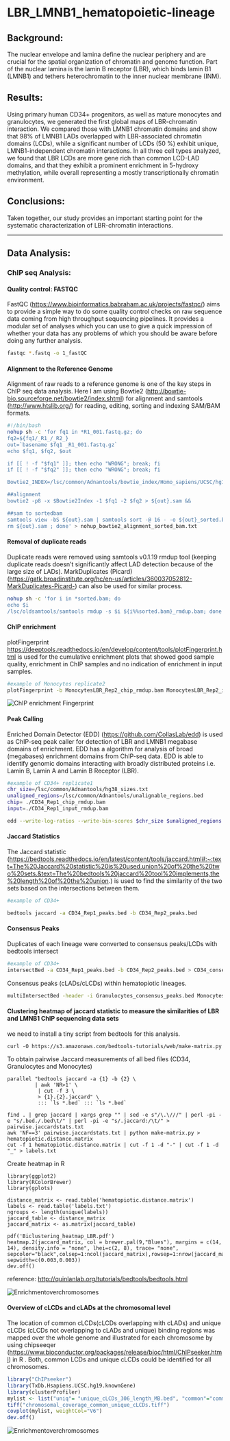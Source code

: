 # LBR_LMNB1_hematopoietic-lineage

## Background: 
The nuclear envelope and lamina define the nuclear periphery and are crucial for the spatial organization of chromatin and genome function. Part of the nuclear lamina is the lamin B receptor (LBR), which binds lamin B1 (LMNB1) and tethers heterochromatin to the inner nuclear membrane (INM).

## Results:
Using primary human CD34+ progenitors, as well as mature monocytes and granulocytes, we generated the first global maps of LBR-chromatin interaction. We compared those with LMNB1 chromatin domains and show that 98% of LMNB1 LADs overlapped with LBR-associated chromatin domains (LCDs), while a significant number of LCDs (50 %) exhibit unique, LMNB1-independent chromatin interactions. In all three cell types analyzed, we found that LBR LCDs are more gene rich than common LCD-LAD domains, and that they exhibit a prominent enrichment in 5-hydroxy methylation, while overall representing a mostly transcriptionally chromatin environment.   

## Conclusions:
Taken together, our study provides an important starting point for the systematic characterization of LBR-chromatin interactions.

----------------------------------

## Data Analysis:

### ChIP seq Analysis:

#### Quality control: FASTQC

FastQC (https://www.bioinformatics.babraham.ac.uk/projects/fastqc/) aims to provide a simple way to do some quality control checks on raw sequence data coming from high throughput sequencing pipelines. It provides a modular set of analyses which you can use to give a quick impression of whether your data has any problems of which you should be aware before doing any further analysis.

```bash
fastqc *.fastq -o 1_fastQC
```

#### Alignment to the Reference Genome
Alignment of raw reads to a reference genome is one of the key steps in ChIP seq data analysis. Here I am using Bowtie2 (http://bowtie-bio.sourceforge.net/bowtie2/index.shtml) for alignment and samtools (http://www.htslib.org/) for reading, editing, sorting and indexing SAM/BAM formats. 

```bash
#!/bin/bash
nohup sh -c 'for fq1 in *R1_001.fastq.gz; do
fq2=${fq1/_R1_/_R2_}
out=`basename $fq1 _R1_001.fastq.gz`
echo $fq1, $fq2, $out

if [[ ! -f "$fq1" ]]; then echo "WRONG"; break; fi
if [[ ! -f "$fq2" ]]; then echo "WRONG"; break; fi

Bowtie2_INDEX=/lsc/common/Adnantools/bowtie_index/Homo_sapiens/UCSC/hg19/Sequence/Bowtie2Index/genome

##alignment
bowtie2 -p8 -x $Bowtie2Index -1 $fq1 -2 $fq2 > ${out}.sam &&

##sam to sortedbam
samtools view -bS ${out}.sam | samtools sort -@ 16 - -o ${out}_sorted.bam 
rm ${out}.sam ; done' > nohup_bowtie2_alignment_sorted_bam.txt
```

#### Removal of duplicate reads

Duplicate reads were removed using samtools v0.1.19 rmdup tool (keeping duplicate reads doesn’t significantly affect LAD detection because of the large size of LADs). MarkDuplicates (Picard) (https://gatk.broadinstitute.org/hc/en-us/articles/360037052812-MarkDuplicates-Picard-) can also be used for similar process.
```bash
nohup sh -c 'for i in *sorted.bam; do
echo $i
/lsc/oldsamtools/samtools rmdup -s $i ${i%%sorted.bam}_rmdup.bam; done' > nohup_BAM_to_rmdupBAM.txt 
```

#### ChIP enrichment

plotFingerprint https://deeptools.readthedocs.io/en/develop/content/tools/plotFingerprint.html is used for the cumulative enrichment plots that showed good sample quality, enrichment in ChIP samples and no indication of enrichment in input samples.

```bash
#example of Monocytes replicate2
plotFingerprint -b MonocytesLBR_Rep2_chip_rmdup.bam MonocytesLBR_Rep2_input_rmdup.bam-plot MonocytesLBR_rep2_ChIP_enrichment_fingerprint.png
```

![ChIP enrichment Fingerprint](https://github.com/Adnanhashim/LBR_LMNB1_hematopoietic-lineage/blob/master/bamfingerprint.png)

#### Peak Calling

Enriched Domain Detector (EDD) (https://github.com/CollasLab/edd) is used as ChIP-seq peak caller for detection of LBR and LMNB1 megabase domains of enrichment. EDD has a algorithm for analysis of broad (megabases) enrichment domains from ChIP-seq data. EDD is able to identify genomic domains interacting with broadly distributed proteins i.e. Lamin B, Lamin A and Lamin B Receptor (LBR).

```bash
#example of CD34+ replicate1
chr_size=/lsc/common/Adnantools/hg38_sizes.txt
unaligned_regions=/lsc/common/Adnantools/unalignable_regions.bed 
chip= ./CD34_Rep1_chip_rmdup.bam
input=./CD34_Rep1_input_rmdup.bam

edd --write-log-ratios --write-bin-scores $chr_size $unaligned_regions $chip $input outputDir
```

#### Jaccard Statistics

The Jaccard statistic (https://bedtools.readthedocs.io/en/latest/content/tools/jaccard.html#:~:text=The%20Jaccard%20statistic%20is%20used,union%20of%20the%20two%20sets.&text=The%20bedtools%20jaccard%20tool%20implements,the%20length%20of%20the%20union.) is used to find the similarity of the two sets based on the intersections between them.

```bash
#example of CD34+ 

bedtools jaccard -a CD34_Rep1_peaks.bed -b CD34_Rep2_peaks.bed 
```

#### Consensus Peaks

Duplicates of each lineage were converted to consensus peaks/LCDs with bedtools intersect 

```bash
#example of CD34+ 
intersectBed -a CD34_Rep1_peaks.bed -b CD34_Rep2_peaks.bed > CD34_consensus_peaks.bed
```

Consensus peaks (cLADs/cLCDs) within hematopiotic lineages.

```bash
multiIntersectBed -header -i Granulocytes_consensus_peaks.bed Monocytes_consensus_peaks.bed CD34_consensus_peaks.bed -names Granulocytes Monocytes CD34 -empty -g /lsc/common/adnantools/hg19_sizes.txt  > multiintersect_consenus_all_with_empty.bed
```

#### Clustering heatmap of jaccard statistic to measure the similarities of LBR and LMNB1 ChIP sequencing data sets

we need to install a tiny script from bedtools for this analysis.
```
curl -O https://s3.amazonaws.com/bedtools-tutorials/web/make-matrix.py
```
To obtain pairwise Jaccard measurements of all bed files (CD34, Granulocytes and Monocytes)

```
parallel "bedtools jaccard -a {1} -b {2} \
         | awk 'NR>1' \
          | cut -f 3 \
          > {1}.{2}.jaccard" \
          ::: `ls *.bed` ::: `ls *.bed`
          
find . | grep jaccard | xargs grep "" | sed -e s"/\.\///" | perl -pi -e "s/.bed./.bed\t/" | perl -pi -e "s/.jaccard:/\t/" > pairwise.jaccardstats.txt
awk 'NF==3' pairwise.jaccardstats.txt | python make-matrix.py > hematopiotic.distance.matrix
cut -f 1 hematopiotic.distance.matrix | cut -f 1 -d "-" | cut -f 1 -d "_" > labels.txt

```

Create heatmap in R
```
library(ggplot2)
library(RColorBrewer)
library(gplots)

distance_matrix <- read.table('hematopiotic.distance.matrix')
labels <- read.table('labels.txt')
ngroups <- length(unique(labels))
jaccard_table <- distance_matrix
jaccard_matrix <- as.matrix(jaccard_table)

pdf('Biclustering_heatmap_LBR.pdf')
heatmap.2(jaccard_matrix, col = brewer.pal(9,"Blues"), margins = c(14, 14), density.info = "none", lhei=c(2, 8), trace= "none", sepcolor="black",colsep=1:ncol(jaccard_matrix),rowsep=1:nrow(jaccard_matrix), sepwidth=c(0.003,0.003))
dev.off()
```
reference: http://quinlanlab.org/tutorials/bedtools/bedtools.html

![Enrichmentoverchromosomes](https://github.com/Adnanhashim/LBR_LMNB1_hematopoietic-lineage/blob/master/Biclustering_heatmap_LBR.png)


#### Overview of cLCDs and cLADs at the chromosomal level

The location of common cLCDs(cLCDs overlapping with cLADs) and unique cLCDs (cLCDs not overlapping to cLADs and unique) binding regions was mapped over the whole genome and illustrated for each chromosome by using chipseeqer (https://www.bioconductor.org/packages/release/bioc/html/ChIPseeker.html) in R . Both, common LCDs and unique cLCDs could be identified for all chromosomes. 

```R
library("ChIPseeker")
library(TxDb.Hsapiens.UCSC.hg19.knownGene)
library(clusterProfiler)
mylist <- list("uniq"= "unique_cLCDs_306_length_MB.bed", "common"="common_cLCDs_cLADs_311_length_MB.bed")
tiff("chromosomal_coverage_common_unique_cLCDs.tiff")
covplot(mylist, weightCol="V6")
dev.off()
```

![Enrichmentoverchromosomes](https://github.com/Adnanhashim/LBR_LMNB1_hematopoietic-lineage/blob/master/LMNB1_LBR_Figure_3_temp.png)


